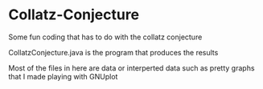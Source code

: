 Collatz-Conjecture
==================

Some fun coding that has to do with the collatz conjecture

CollatzConjecture.java is the program that produces the results

Most of the files in here are data or interperted data such as pretty graphs that I made playing with GNUplot
